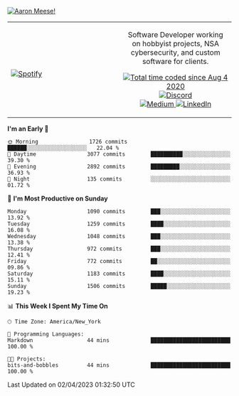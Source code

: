[![Aaron Meese!](https://user-images.githubusercontent.com/17814535/88975338-a2aabf00-d27f-11ea-963f-8a19608716b4.png)](https://github.com/ajmeese7/readme-ascii "README ASCII")

<!-- Modified from project here: https://github.com/novatorem/novatorem -->
<table width="100%">
  <tr>
  <td width="50%">

&nbsp; <br> [![Spotify](https://ajmeese7.vercel.app/api/spotify)](https://open.spotify.com/user/ajmeese)

  </td>
  <td width="50%">
    <p align="center">
    Software Developer working on hobbyist projects, NSA cybersecurity, and custom software for clients.
    </p>
    <p align="center">
      <a href="https://wakatime.com/@f726891d-3b02-46cd-9b60-e8c59f9e2b14">
        <img src="https://wakatime.com/badge/user/f726891d-3b02-46cd-9b60-e8c59f9e2b14.svg" alt="Total time coded since Aug 4 2020" title="WakaTime" />
      </a>
      <a href="http://link.aaronmeese.com/discord">
        <img src="https://img.shields.io/badge/discord-ajmeese7%234835-369?style=flat-square&logo=discord&logoColor=white&color=purple" alt="Discord" title="Discord">
      </a>
      <br />
      <a href="https://link.aaronmeese.com/medium">
        <img src="https://img.shields.io/badge/medium-ajmeese7-1DB954?style=flat-square&logo=medium&logoColor=white" alt="Medium" title="Medium">
      </a>
      <a href="https://link.aaronmeese.com/linkedin">
        <img src="https://img.shields.io/badge/linkedIn-aaronmeese-1DB954?style=flat-square&logo=linkedin&logoColor=white&color=blue" alt="LinkedIn" title="LinkedIn">
      </a>
    </p>
  </td>

</table>

[//]: <> (The `&nbsp;` is to have Aphelion take up more space)

<!--START_SECTION:waka-->
**I'm an Early 🐤** 

```text
🌞 Morning                1726 commits        ██████░░░░░░░░░░░░░░░░░░░   22.04 % 
🌆 Daytime                3077 commits        ██████████░░░░░░░░░░░░░░░   39.30 % 
🌃 Evening                2892 commits        █████████░░░░░░░░░░░░░░░░   36.93 % 
🌙 Night                  135 commits         ░░░░░░░░░░░░░░░░░░░░░░░░░   01.72 % 
```
📅 **I'm Most Productive on Sunday** 

```text
Monday                   1090 commits        ███░░░░░░░░░░░░░░░░░░░░░░   13.92 % 
Tuesday                  1259 commits        ████░░░░░░░░░░░░░░░░░░░░░   16.08 % 
Wednesday                1048 commits        ███░░░░░░░░░░░░░░░░░░░░░░   13.38 % 
Thursday                 972 commits         ███░░░░░░░░░░░░░░░░░░░░░░   12.41 % 
Friday                   772 commits         ██░░░░░░░░░░░░░░░░░░░░░░░   09.86 % 
Saturday                 1183 commits        ████░░░░░░░░░░░░░░░░░░░░░   15.11 % 
Sunday                   1506 commits        █████░░░░░░░░░░░░░░░░░░░░   19.23 % 
```


📊 **This Week I Spent My Time On** 

```text
🕑︎ Time Zone: America/New_York

💬 Programming Languages: 
Markdown                 44 mins             █████████████████████████   100.00 % 

🐱‍💻 Projects: 
bits-and-bobbles         44 mins             █████████████████████████   100.00 % 
```


 Last Updated on 02/04/2023 01:32:50 UTC
<!--END_SECTION:waka-->
